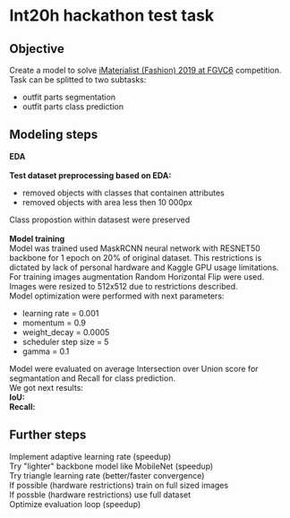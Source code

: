 # Int20h hackathon test task

## Objective
Create a model to solve [iMaterialist (Fashion) 2019 at FGVC6](https://www.kaggle.com/c/imaterialist-fashion-2019-FGVC6) competition.
Task can be splitted to two subtasks:
* outfit parts segmentation
* outfit parts class prediction
## Modeling steps
**EDA**<br><br>
**Test dataset preprocessing based on EDA:**<br>
* removed objects with classes that containen attributes
* removed objects with area less then 10 000px<br>

Class propostion within datasest were preserved<br><br>
**Model training**<br>
Model was trained used MaskRCNN neural network with RESNET50 backbone for 1 epoch on 20% of original dataset. This restrictions is dictated by lack of personal hardware and Kaggle GPU usage limitations. <br>
For training images augmentation Random Horizontal Flip were used. <br>
Images were resized to 512x512 due to restrictions described. <br>
Model optimization were performed with next parameters:
* learning rate = 0.001
* momentum = 0.9
* weight_decay = 0.0005
* scheduler step size = 5
* gamma = 0.1 <br>

Model were evaluated on average Intersection over Union score for segmantation and Recall for class prediction.<br>
We got next results:<br>
**IoU:<br>**
**Recall:<br>**
## Further steps
Implement adaptive learning rate (speedup) <br>
Try "lighter" backbone model like MobileNet (speedup) <br> 
Try triangle learning rate (better/faster convergence) <br>
If possible (hardware restrictions) train on full sized images <br>
If possble (hardware restrictions) use full dataset <br>
Optimize evaluation loop (speedup) <br>
